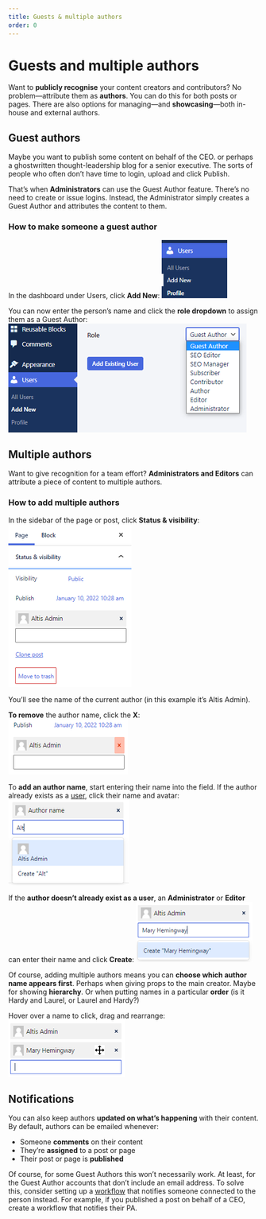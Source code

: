 ```yaml
---
title: Guests & multiple authors
order: 0
---
```


# Guests and multiple authors

Want to **publicly recognise** your content creators and contributors? No problem—attribute them as **authors**. You can do this for both posts or pages. There are also options for managing—and **showcasing**—both in-house and external authors.

## Guest authors

Maybe you want to publish some content on behalf of the CEO. or perhaps a ghostwritten thought-leadership blog for a senior executive. The sorts of people who often don’t have time to login, upload and click Publish. 

That’s when **Administrators** can use the Guest Author feature. There’s no need to create or issue logins. Instead, the Administrator simply creates a Guest Author and attributes the content to them.

### How to make someone a guest author

In the dashboard under Users, click **Add New**:
![](../assets/guest-and-multiple-authors-image4.png)

You can now enter the person’s name and click the **role dropdown** to assign them as a Guest Author:
![](../assets/guest-and-multiple-authors-image6.png)

## Multiple authors

Want to give recognition for a team effort? **Administrators and Editors** can attribute a piece of content to multiple authors. 

### How to add multiple authors

In the sidebar of the page or post, click **Status & visibility**:
![](../assets/guest-and-multiple-authors-image1.png)

You’ll see the name of the current author (in this example it’s Altis Admin). 

**To remove** the author name, click the **X**:
![](../assets/guest-and-multiple-authors-image7.png)

To **add an author name**, start entering their name into the field. If the author already exists as a [user](user-management.md), click their name and avatar:
![](../assets/guest-and-multiple-authors-image5.png)

If the **author doesn’t already exist as a user**, an **Administrator** or **Editor** can enter their name and click **Create**:
![](../assets/guest-and-multiple-authors-image2.png)

Of course, adding multiple authors means you can **choose which author name appears first**. Perhaps when giving props to the main creator. Maybe for showing **hierarchy**. Or when putting names in a particular **order** (is it Hardy and Laurel, or Laurel and Hardy?) 

Hover over a name to click, drag and rearrange:
![](../assets/guest-and-multiple-authors-image3.png)

## Notifications

You can also keep authors **updated on what’s happening** with their content. By default, authors can be emailed whenever:

-   Someone **comments** on their content 
-   They’re **assigned** to a post or page
-   Their post or page is **published**

Of course, for some Guest Authors this won’t necessarily work. At least, for the Guest Author accounts that don’t include an email address. To solve this, consider setting up a [workflow](../insights/workflows.md) that notifies someone connected to the person instead. For example, if you published a post on behalf of a CEO, create a workflow that notifies their PA.
